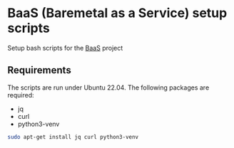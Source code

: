 # BaaS (Baremetal as a Service) setup scripts

Setup bash scripts for the [BaaS](https://github.com/baas-project/baas) project

## Requirements
The scripts are run under Ubuntu 22.04. The following packages are required:

- jq
- curl
- python3-venv

```bash
sudo apt-get install jq curl python3-venv
```